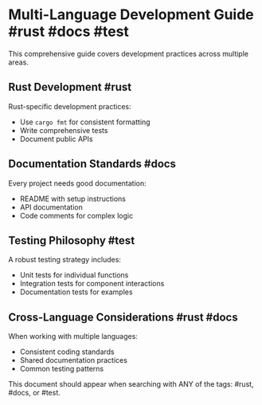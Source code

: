# Multi-Language Development Guide #rust #docs #test

This comprehensive guide covers development practices across multiple areas.

## Rust Development #rust

Rust-specific development practices:
- Use `cargo fmt` for consistent formatting
- Write comprehensive tests
- Document public APIs

## Documentation Standards #docs

Every project needs good documentation:
- README with setup instructions
- API documentation
- Code comments for complex logic

## Testing Philosophy #test

A robust testing strategy includes:
- Unit tests for individual functions
- Integration tests for component interactions
- Documentation tests for examples

## Cross-Language Considerations #rust #docs

When working with multiple languages:
- Consistent coding standards
- Shared documentation practices
- Common testing patterns

This document should appear when searching with ANY of the tags: #rust, #docs, or #test.
